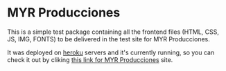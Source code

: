 # MYR Producciones

This is a simple test package containing all the frontend files (HTML, CSS, JS, IMG, FONTS)
 to be delivered in the test site for MYR Producciones.

It was deployed on [heroku](https://www.heroku.com) servers and it's currently running, so you can check it out by cliking [this link for MYR Producciones](https://myrproducciones.herokuapp.com) site.
